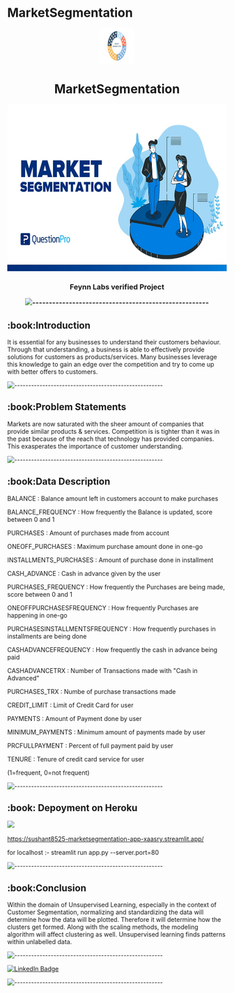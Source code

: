 # MarketSegmentation


<p align="center"> 
  <img src="images/1.jpeg" alt="1.jpeg" width="80px" height="80px">
<h1 align="center"> MarketSegmentation  </h1> 

     
<p align="center"> 
<img src="images/all.jpg" alt="all.jpg" height="382px">
</p>
<h3 align="center"> Feynn Labs verified Project 

![-----------------------------------------------------](https://raw.githubusercontent.com/andreasbm/readme/master/assets/lines/rainbow.png)

<h2> :book:Introduction</h2>
It is essential for any businesses to understand their customers behaviour. Through that understanding, a business is able to effectively provide solutions for customers as products/services. Many businesses leverage this knowledge to gain an edge over the competition and try to come up with better offers to customers.

![-----------------------------------------------------](https://raw.githubusercontent.com/andreasbm/readme/master/assets/lines/rainbow.png)


 <h2> :book:Problem Statements</h2>
Markets are now saturated with the sheer amount of companies that provide similar products & services. Competition is is tighter than it was in the past because of the reach that technology has provided companies. This exasperates the importance of customer understanding.

![-----------------------------------------------------](https://raw.githubusercontent.com/andreasbm/readme/master/assets/lines/rainbow.png)

<h2> :book:Data Description</h2>
  
BALANCE : Balance amount left in customers account to make purchases
  
BALANCE_FREQUENCY : How frequently the Balance is updated, score between 0 and 1

PURCHASES : Amount of purchases made from account
  
ONEOFF_PURCHASES : Maximum purchase amount done in one-go

INSTALLMENTS_PURCHASES : Amount of purchase done in installment

CASH_ADVANCE : Cash in advance given by the user

  PURCHASES_FREQUENCY : How frequently the Purchases are being made, score between 0 and 1

  ONEOFFPURCHASESFREQUENCY : How frequently Purchases are happening in one-go

  PURCHASESINSTALLMENTSFREQUENCY : How frequently purchases in installments are being done

  CASHADVANCEFREQUENCY : How frequently the cash in advance being paid

  CASHADVANCETRX : Number of Transactions made with "Cash in Advanced"

  PURCHASES_TRX : Numbe of purchase transactions made

  CREDIT_LIMIT : Limit of Credit Card for user

  PAYMENTS : Amount of Payment done by user

  MINIMUM_PAYMENTS : Minimum amount of payments made by user

  PRCFULLPAYMENT : Percent of full payment paid by user

  TENURE : Tenure of credit card service for user

  (1=frequent, 0=not frequent)

![-----------------------------------------------------](https://raw.githubusercontent.com/andreasbm/readme/master/assets/lines/rainbow.png)
  
<h2> :book: Depoyment on Heroku</h2>

[![](https://github.com/sushant8525/MarketSegmentation/blob/44325a351c7f06c1d0b2978a4d737ed4ef8b99d8/images/2.png)](https://sushant8525-marketsegmentation-app-xaasry.streamlit.app/
)

https://sushant8525-marketsegmentation-app-xaasry.streamlit.app/
  
for localhost :-   streamlit run app.py --server.port=80


![-----------------------------------------------------](https://raw.githubusercontent.com/andreasbm/readme/master/assets/lines/rainbow.png)


<h2> :book:Conclusion</h2>
  
Within the domain of Unsupervised Learning, especially in the context of Customer Segmentation, normalizing and standardizing the data will determine how the data will be plotted. Therefore it will determine how the clusters get formed. Along with the scaling methods, the modeling algorithm will affect clustering as well. Unsupervised learning finds patterns within unlabelled data.

![-----------------------------------------------------](https://raw.githubusercontent.com/andreasbm/readme/master/assets/lines/rainbow.png)


[![LinkedIn Badge](https://img.shields.io/badge/LinkedIn-0077B5?style=for-the-badge&logo=linkedin&logoColor=white)](https://www.linkedin.com/in/sushant-jagtap-b93a771a/)

![-----------------------------------------------------](https://raw.githubusercontent.com/andreasbm/readme/master/assets/lines/rainbow.png)


